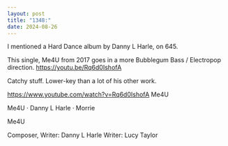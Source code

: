 ```yaml
---
layout: post
title: "1348:"
date: 2024-08-26
---
```


I mentioned a Hard Dance album by Danny L Harle, on 645.

This single, Me4U from 2017 goes in a more Bubblegum Bass / Electropop direction.
https://youtu.be/Rq6d0IshofA

Catchy stuff. Lower-key than a lot of his other work.

https://www.youtube.com/watch?v=Rq6d0IshofA
Me4U

Me4U · Danny L Harle · Morrie

Me4U



Composer, Writer: Danny L Harle
Writer: Lucy Taylor
